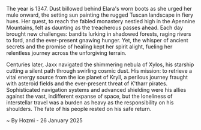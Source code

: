 
The year is 1347.  Dust billowed behind Elara's worn boots as she urged her mule onward, the setting sun painting the rugged Tuscan landscape in fiery hues.  Her quest, to reach the fabled monastery nestled high in the Apennine Mountains, felt as daunting as the treacherous passes ahead.  Each day brought new challenges: bandits lurking in shadowed forests, raging rivers to ford, and the ever-present gnawing hunger. Yet, the whisper of ancient secrets and the promise of healing kept her spirit alight, fueling her relentless journey across the unforgiving terrain.

Centuries later,  Jaxx navigated the shimmering nebula of Xylos, his starship cutting a silent path through swirling cosmic dust.  His mission: to retrieve a vital energy source from the ice planet of Kryll, a perilous journey fraught with asteroid fields and the ever-present threat of K'tharr pirates.  Sophisticated navigation systems and advanced shielding were his allies against the vast, indifferent expanse of space, but the loneliness of interstellar travel was a burden as heavy as the responsibility on his shoulders. The fate of his people rested on his safe return.

~ By Hozmi - 26 January 2025
